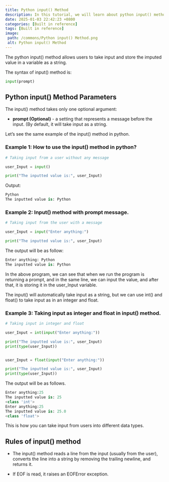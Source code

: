 ```yaml
---
title: Python input() Method
description: In this tutorial, we will learn about python input() method and its uses with  examples.
date: 2025-01-03 22:42:23 +0800
categories: [Built in reference]
tags: [Built in reference]
image:
 path: /commons/Python input() Method.png
 alt: Python input() Method
---
```


The python input() method allows users to take input and store the imputed value in a variable as a string.

The syntax of input() method is:

```python
input(prompt)

```

<script type="text/javascript">
	atOptions = {
		'key' : 'f934c5057f4cfe34762901514605d248',
		'format' : 'iframe',
		'height' : 180,
		'width' : 800,
		'params' : {}
	};
</script>
<script type="text/javascript" src="//www.highperformanceformat.com/f934c5057f4cfe34762901514605d248/invoke.js"></script>
## Python input() Method Parameters

The input() method takes only one optional argument:

* **prompt (Optional)** \- a setting that represents a message before the input. (By default, it will take input as a string.

<script type="text/javascript">
	atOptions = {
		'key' : 'f934c5057f4cfe34762901514605d248',
		'format' : 'iframe',
		'height' : 180,
		'width' : 800,
		'params' : {}
	};
</script>
<script type="text/javascript" src="//www.highperformanceformat.com/f934c5057f4cfe34762901514605d248/invoke.js"></script>
Let’s see the same example of the input() method in python.

### Example 1: How to use the input() method in python?

```python
# Taking input from a user without any message

user_Input = input()

print("The inputted value is:", user_Input)

```

Output:

```python
Python
The inputted value is: Python

```

### Example 2: Input() method with prompt message.

```python
# Taking input from the user with a message

user_Input = input("Enter anything:")

print("The inputted value is:", user_Input)
```

The output will be as follow:

```python
Enter anything: Python
The inputted value is: Python
```

In the above program, we can see that when we run the program is returning a prompt, and in the same line, we can input the value, and after that, it is storing it in the user\_Input variable.

The input() will automatically take input as a string, but we can use int() and float() to take input as in an integer and float. 

### Example 3: Taking input as integer and float in input() method.

```python
# Taking input in integer and float

user_Input = int(input("Enter anything:"))

print("The inputted value is:", user_Input)
print(type(user_Input))


user_Input = float(input("Enter anything:"))

print("The inputted value is:", user_Input)
print(type(user_Input))

```

The output will be as follows.

```python
Enter anything:25
The inputted value is: 25
<class 'int'>
Enter anything:25
The inputted value is: 25.0
<class 'float'>
```

This is how you can take input from users into different data types.

## Rules of input() method

<script type="text/javascript">
	atOptions = {
		'key' : 'f934c5057f4cfe34762901514605d248',
		'format' : 'iframe',
		'height' : 180,
		'width' : 800,
		'params' : {}
	};
</script>
<script type="text/javascript" src="//www.highperformanceformat.com/f934c5057f4cfe34762901514605d248/invoke.js"></script>
* The input() method reads a line from the input (usually from the user), converts the line into a string by removing the trailing newline, and returns it.  
    
* If EOF is read, it raises an EOFError exception.